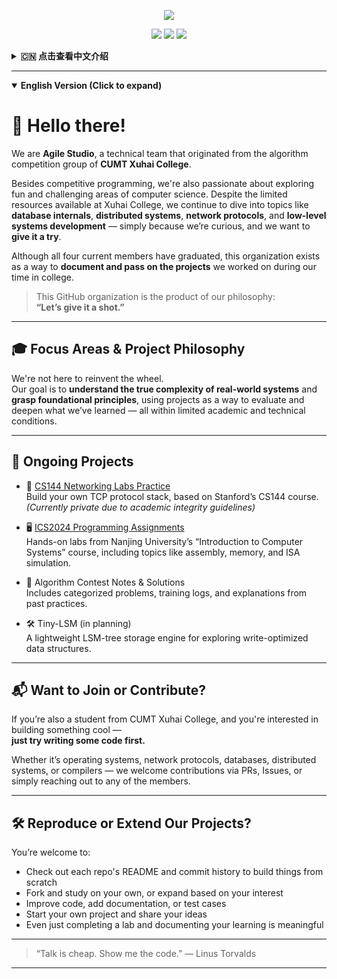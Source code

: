 <p align="center">
  <img src="https://readme-typing-svg.demolab.com/?lines=Welcome+to+Agile+Studio!;CUMT+Xuhai+Algorithm+Team!&center=true&width=500&height=45">
</p>

<p align="center">
  <img src="https://img.shields.io/badge/Language-%F0%9F%87%A8%F0%9F%87%B3%20Chinese%20%7C%20%F0%9F%87%BA%F0%9F%87%B8%20English-blue?style=flat-square" />
  <img src="https://img.shields.io/badge/Org-CUMT%20Xuhai%20Agile%20Studio-blue?style=flat-square" />
  <img src="https://img.shields.io/badge/Status-Alumni%20Driven-success?style=flat-square" />
</p>

<details>
<summary><strong>🇨🇳 点击查看中文介绍</strong></summary>

# 👋 您好！

这里是中国矿业大学徐海学院的算法竞赛团队 —— “灵动工作室”。

除了算法竞赛，我们也乐意尝试各种有趣的技术方向。尽管徐海学院的计算机教育资源相对有限，但是我们依然在搞一些好玩的东西，无论是**数据库内核**、**分布式系统**、**网络协议**，还是**操作系统开发**，我们都愿意 **去试试看**。

即使目前组织成员已经毕业，但仍希望通过这个组织记录、传承我们做过的项目。

>  这个 GitHub 组织，就是我们 **“去试试看”** 精神的产物。

---


## 🎓 主要方向与项目

我们的目标不是「造轮子」，而是在有限条件下**接触真正的工程复杂度、理解底层原理**，以项目作为检验学习效果的载体。

## 🚀 当前正在进行的项目

- 📡 [CS144 Networking Labs 实践](https://github.com/CUMTXH/cs144-lab)  
  构建你自己的 TCP 协议栈（参考 Stanford CS144 实验）  
  *(由于学术诚信原因，该项目目前已私有化)*

- 🖥️ [ICS2024 编程作业](https://github.com/CUMTXH/ics2024)  
  南京大学《计算机系统导论》课程实验，从汇编、内存管理到指令集仿真器。

- 📘 算法竞赛题解与训练笔记  
  包括历年训练记录、题目分类整理等。

- 🛠️ Tiny-LSM 项目（立项中）  
  一款简易的 LSM-tree 存储引擎。


---
## 📬 想加入灵动工作室？

很遗憾，我们已经毕业了，没有办法在这个问题上为你提供帮助，不过你依然可以联系计算机系的刘昆老师询问具体加入方法。

## 📬 想加入本组织？

如果您也是徐海学院的同学，也想一起动手做点酷酷的东西——不妨先动手写点代码试试看！

操作系统、网络协议、数据库、分布式系统、编译器......只要你有兴趣，欢迎通过 PR、Issue 或直接联系组织成员参与项目～


## 🛠️ 想参与或复刻这些项目？

你可以参考每个项目的 README 和 commit 记录，从头搭建一遍，也可以根据兴趣自行延展；有疑问也欢迎通过 GitHub Issue 提出。我们非常欢迎你：

- Fork 仓库，自主学习或添加文档
- 改进代码，补充测试
- 开新项目，发布新 idea
- 哪怕只是做完一个实验，也值得被记录

---

> “Talk is cheap. Show me the code.” — Linus Torvalds


</details>

---

<details open>
<summary><strong>  English Version (Click to expand)</strong></summary>

# 👋 Hello there!

We are **Agile Studio**, a technical team that originated from the algorithm competition group of **CUMT Xuhai College**.

Besides competitive programming, we're also passionate about exploring fun and challenging areas of computer science. Despite the limited resources available at Xuhai College, we continue to dive into topics like **database internals**, **distributed systems**, **network protocols**, and **low-level systems development** — simply because we’re curious, and we want to **give it a try**.

Although all four current members have graduated, this organization exists as a way to **document and pass on the projects** we worked on during our time in college.

> This GitHub organization is the product of our philosophy:  
> **“Let’s give it a shot.”**

---

## 🎓 Focus Areas & Project Philosophy

We're not here to reinvent the wheel.  
Our goal is to **understand the true complexity of real-world systems** and **grasp foundational principles**, using projects as a way to evaluate and deepen what we’ve learned — all within limited academic and technical conditions.

---

## 🚀 Ongoing Projects

- 📡 [CS144 Networking Labs Practice](https://github.com/CUMTXH/cs144-lab)  
  Build your own TCP protocol stack, based on Stanford’s CS144 course.  
  *(Currently private due to academic integrity guidelines)*

- 🖥️ [ICS2024 Programming Assignments](https://github.com/CUMTXH/ics2024)  
  Hands-on labs from Nanjing University’s “Introduction to Computer Systems” course, including topics like assembly, memory, and ISA simulation.

- 📘 Algorithm Contest Notes & Solutions  
  Includes categorized problems, training logs, and explanations from past practices.

- 🛠️ Tiny-LSM (in planning)  
  A lightweight LSM-tree storage engine for exploring write-optimized data structures.

---

## 📬 Want to Join or Contribute?

If you’re also a student from CUMT Xuhai College, and you're interested in building something cool —  
**just try writing some code first.**

Whether it’s operating systems, network protocols, databases, distributed systems, or compilers — we welcome contributions via PRs, Issues, or simply reaching out to any of the members.

---

## 🛠️ Reproduce or Extend Our Projects?

You’re welcome to:

- Check out each repo's README and commit history to build things from scratch  
- Fork and study on your own, or expand based on your interest  
- Improve code, add documentation, or test cases  
- Start your own project and share your ideas  
- Even just completing a lab and documenting your learning is meaningful

---

> “Talk is cheap. Show me the code.” — Linus Torvalds

</details>

</details>

---

